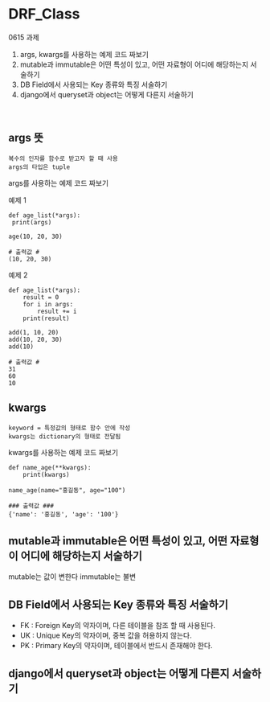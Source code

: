 # DRF_Class

0615 과제
 1. args, kwargs를 사용하는 예제 코드 짜보기
 3. mutable과 immutable은 어떤 특성이 있고, 어떤 자료형이 어디에 해당하는지 서술하기
 4. DB Field에서 사용되는 Key 종류와 특징 서술하기
 5. django에서 queryset과 object는 어떻게 다른지 서술하기
<br/>

## args 뜻
	복수의 인자를 함수로 받고자 할 때 사용
	args의 타입은 tuple
args를 사용하는 예제 코드 짜보기

예제 1
```python3
def age_list(*args):
 print(args)
 
age(10, 20, 30)

# 출력값 #
(10, 20, 30)
```

예제 2
```python3
def age_list(*args):
    result = 0
    for i in args:
        result += i
    print(result)
    
add(1, 10, 20)
add(10, 20, 30)
add(10)

# 출력값 #
31
60
10
```

## kwargs
	keyword = 특정값의 형태로 함수 안에 작성
	kwargs는 dictionary의 형태로 전달됨
kwargs를 사용하는 예제 코드 짜보기

```python3
def name_age(**kwargs):
	print(kwargs)
    
name_age(name="홍길동", age="100")

### 출력값 ###
{'name': '홍길동', 'age': '100'}
```

## mutable과 immutable은 어떤 특성이 있고, 어떤 자료형이 어디에 해당하는지 서술하기
mutable는 값이 변한다
immutable는 불변

## DB Field에서 사용되는 Key 종류와 특징 서술하기
- FK : Foreign Key의 약자이며, 다른 테이블을 참조 할 때 사용된다.
- UK : Unique Key의 약자이며, 중복 값을 허용하지 않는다.
- PK : Primary Key의 약자이며, 테이블에서 반드시 존재해야 한다.

## django에서 queryset과 object는 어떻게 다른지 서술하기

